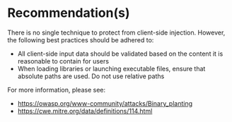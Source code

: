 # Recommendation(s)

There is no single technique to protect from client-side injection. However, the following best practices should be adhered to:

- All client-side input data should be validated based on the content it is reasonable to contain for users
- When loading libraries or launching executable files, ensure that absolute paths are used. Do not use relative paths

For more information, please see:

- <https://owasp.org/www-community/attacks/Binary_planting>
- <https://cwe.mitre.org/data/definitions/114.html>
